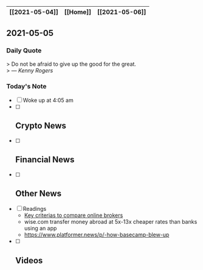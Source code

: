 | [[2021-05-04]] | [[Home]] | [[2021-05-06]] |
| :------------: | :------: | :------------: |

## 2021-05-05 

### Daily Quote
\> Do not be afraid to give up the good for the great.  
\> &mdash; <cite>Kenny Rogers</cite>

### Today's Note
- [ ] Woke up at 4:05 am
- [ ] Crypto News
	- 
- [ ] Financial News
	- 
- [ ] Other News
	- 
- [ ] Readings
	- [Key criterias to compare online brokers](https://www.qtrade.ca/en/investor/education/compare-online-brokers.html)
	- wise.com transfer money abroad at 5x-13x cheaper rates than banks using an app
	- https://www.platformer.news/p/-how-basecamp-blew-up
- [ ] Videos
	- 